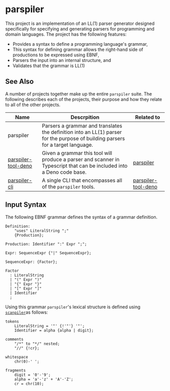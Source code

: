 # parspiler

This project is an implementation of an LL(1) parser generator designed specifically for specifying and generating parsers for programming and domain languages.  The project has the following features:

- Provides a syntax to define a programming language's grammar,
- This syntax for defining grammar allows the right-hand side of productions to be expressed using EBNF,
- Parsers the input into an internal structure, and
- Validates that the grammar is LL(1)

## See Also

A number of projects together make up the entire `parspiler` suite.  The following describes each of the projects, their purpose and how they relate to all of the other projects.

| Name | Descrpition | Related to |
|------|-------------|------------|
| parspiler | Parsers a grammar and translates the definition into an LL(1) parser for the purpose of building parsers for a target language. |  |
| [parspiler-tool-deno](https://github.com/littlelanguages/parspiler-tool-deno) | Given a grammar this tool will produce a parser and scanner in Typescript that can be included into a Deno code base. | [parspiler](https://github.com/littlelanguages/parspiler) |
| [parspiler-cli](https://github.com/littlelanguages/parspiler-cli) | A single CLI that encompasses all of the `parspiler` tools. | [parspiler-tool-deno](https://github.com/littlelanguages/parspiler-tool-deno) |


## Input Syntax

The following EBNF grammar defines the syntax of a grammar definition.

```
Definition: 
    "uses" LiteralString ";"
    {Production};
    
Production: Identifier ":" Expr ";";

Expr: SequenceExpr {"|" SequenceExpr};

SequenceExpr: {Factor};

Factor
  : LiteralString
  | "(" Expr ")"
  | "{" Expr "}"
  | "[" Expr "]"
  | Identifier
  ;
```

Using this grammar `parspiler`'s lexical structure is defined using [`scanpiler`](https://github.com/littlelanguages/scanpiler)as follows:

```
tokens
    LiteralString = '"' {!'"'} '"';
    Identifier = alpha {alpha | digit};

comments
    "/*" to "*/" nested;
    "//" {!cr};

whitespace
    chr(0)-' ';

fragments
    digit = '0'-'9';
    alpha = 'a'-'z' + 'A'-'Z';
    cr = chr(10);
```
